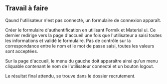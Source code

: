 ## Travail à faire

Qaund l'utilisateur n'est pas connecté, un formulaire de connexion apparaît.

Créer le formulaire d'authentification en utilisant Formik et Material ui. Ce
dernier redirige vers la page d'accueil une fois que l'utilisateur a saisi
toutes les informations et validé le formulaire. Pas de contrôle sur la
correspondance entre le nom et le mot de passe saisi, toutes les valeurs sont
acceptées.

Sur la page d'accueil, le menu du gauche doit apparaître ainsi qu'un menu
cliquable contenant le nom de l'utilisateur connecté et un bouton logout.

Le résultat final attendu, se trouve dans le dossier recrutement.
